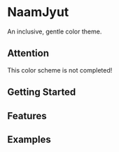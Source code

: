 # NaamJyut

An inclusive, gentle color theme.

## Attention

This color scheme is not completed!

## Getting Started



## Features



## Examples


